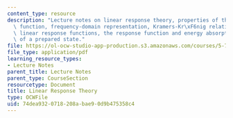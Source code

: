 ```yaml
---
content_type: resource
description: "Lecture notes on linear response theory, properties of the response\
  \ function, frequency-domain representation, Kramers-Kr\xF6nig relations, quantum\
  \ linear response functions, the response function and energy absorption, and relaxation\
  \ of a prepared state."
file: https://ol-ocw-studio-app-production.s3.amazonaws.com/courses/5-74-introductory-quantum-mechanics-ii-spring-2009/74dea9320718208abae90d9b475358c4_MIT5_74s09_lec07.pdf
file_type: application/pdf
learning_resource_types:
- Lecture Notes
parent_title: Lecture Notes
parent_type: CourseSection
resourcetype: Document
title: Linear Response Theory
type: OCWFile
uid: 74dea932-0718-208a-bae9-0d9b475358c4
---
```

